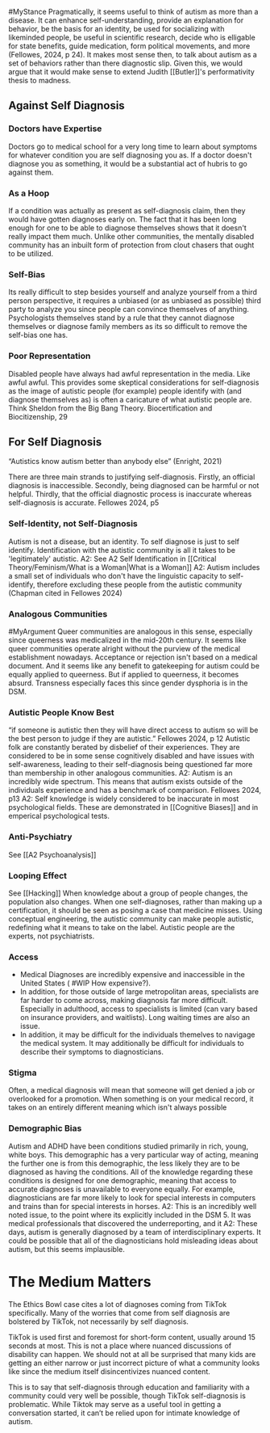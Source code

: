 #MyStance Pragmatically, it seems useful to think of autism as more than a disease. It can enhance self-understanding, provide an explanation for behavior, be the basis for an identity, be used for socializing with likeminded people, be useful in scientific research, decide who is elligable for state benefits, guide medication, form political movements, and more (Fellowes, 2024, p 24). 
It makes most sense then, to talk about autism as a set of behaviors rather than there diagnostic slip. Given this, we would argue that it would make sense to extend Judith [[Butler]]'s performativity thesis to madness.

## Against Self Diagnosis

### Doctors have Expertise
Doctors go to medical school for a very long time to learn about symptoms for whatever condition you are self diagnosing you as. If a doctor doesn't diagnose you as something, it would be a substantial act of hubris to go against them.

### As a Hoop
If a condition was actually as present as self-diagnosis claim, then they would have gotten diagnoses early on. The fact that it has been long enough for one to be able to diagnose themselves shows that it doesn't really impact them much. Unlike other communities, the mentally disabled community has an inbuilt form of protection from clout chasers that ought to be utilized.

### Self-Bias
Its really difficult to step besides yourself and analyze yourself from a third person perspective, it requires a unbiased (or as unbiased as possible) third party to analyze you since people can convince themselves of anything. Psychologists themselves stand by a rule that they cannot diagnose themselves or diagnose family members as its so difficult to remove the self-bias one has.

### Poor Representation
Disabled people have always had awful representation in the media. Like awful awful. This provides some skeptical considerations for self-diagnosis as the image of autistic people (for example) people identify with (and diagnose themselves as) is often a caricature of what autistic people are. Think Sheldon from the Big Bang Theory. 
	Biocertification and Biocitizenship, 29

## For Self Diagnosis
 “Autistics know autism better than anybody else” (Enright, 2021)

There are three main strands to justifying self-diagnosis. Firstly, an official diagnosis is inaccessible. Secondly, being diagnosed can be harmful or not helpful. Thirdly, that the official diagnostic process is inaccurate whereas self-diagnosis is accurate.
	Fellowes 2024, p5

### Self-Identity, not Self-Diagnosis
Autism is not a disease, but an identity. To self diagnose is just to self identify. Identification with the autistic community is all it takes to be 'legitimately' autistic. 
	A2: See A2 Self Identification in [[Critical Theory/Feminism/What is a Woman|What is a Woman]]
	A2: Autism includes a small set of individuals who don't have the linguistic capacity to self-identify, therefore excluding these people from the autistic community (Chapman cited in Fellowes 2024)

### Analogous Communities
#MyArgument Queer communities are analogous in this sense, especially since queerness was medicalized in the mid-20th century. It seems like queer communities operate alright without the purview of the medical establishment nowadays. Acceptance or rejection isn't based on a medical document. And it seems like any benefit to gatekeeping for autism could be equally applied to queerness. But if applied to queerness, it becomes absurd. Transness especially faces this since gender dysphoria is in the DSM.

### Autistic People Know Best
“if someone is autistic then they will have direct access to autism so will be the best person to judge if they are autistic.”
	Fellowes 2024, p 12
Autistic folk are constantly berated by disbelief of their experiences. They are considered to be in some sense cognitively disabled and have issues with self-awareness, leading to their self-diagnosis being questioned far more than membership in other analogous communities.
	A2: Autism is an incredibly wide spectrum. This means that autism exists outside of the individuals experience and has a benchmark of comparison. 
		Fellowes 2024, p13
	A2: Self knowledge is widely considered to be inaccurate in most psychological fields. These are demonstrated in [[Cognitive Biases]] and in emperical psychological tests. 

### Anti-Psychiatry
See [[A2 Psychoanalysis]]

### Looping Effect
See [[Hacking]] 
When knowledge about a group of people changes, the population also changes. When one self-diagnoses, rather than making up a certification, it should be seen as posing a case that medicine misses. Using conceptual engineering, the autistic community can make people autistic, redefining what it means to take on the label. Autistic people are the experts, not psychiatrists.

### Access
- Medical Diagnoses are incredibly expensive and inaccessible in the United States ( #WIP How expensive?). 
- In addition, for those outside of large metropolitan areas, specialists are far harder to come across, making diagnosis far more difficult. Especially in adulthood, access to specialists is limited (can vary based on insurance providers, and waitlists). Long waiting times are also an issue. 
- In addition, it may be difficult for the individuals themelves to navigage the medical system. It may additionally be difficult for individuals to describe their symptoms to diagnosticians.

### Stigma
Often, a medical diagnosis will mean that someone will get denied a job or overlooked for a promotion. When something is on your medical record, it takes on an entirely different meaning which isn't always possible

### Demographic Bias
Autism and ADHD have been conditions studied primarily in rich, young, white boys. This demographic has a very particular way of acting, meaning the further one is from this demographic, the less likely they are to be diagnosed as having the conditions. All of the knowledge regarding these conditions is designed for one demographic, meaning that access to accurate diagnoses is unavailable to everyone equally. For example, diagnosticians are far more likely to look for special interests in computers and trains than for special interests in horses.
	A2: This is an incredibly well noted issue, to the point where its explicitly included in the DSM 5. It was medical professionals that discovered the underreporting, and it 
	A2: These days, autism is generally diagnosed by a team of interdisciplinary experts. It could be possible that all of the diagnosticians hold misleading ideas about autism, but this seems implausible.

# The Medium Matters

The Ethics Bowl case cites a lot of diagnoses coming from TikTok specifically. Many of the worries that come from self diagnosis are bolstered by TikTok, not necessarily by self diagnosis.

TikTok is used first and foremost for short-form content, usually around 15 seconds at most. This is not a place where nuanced discussions of disability can happen. We should not at all be surprised that many kids are getting an either narrow or just incorrect picture of what a community looks like since the medium itself disincentivizes nuanced content.

This is to say that self-diagnosis through education and familiarity with a community could very well be possible, though TikTok self-diagnosis is problematic. While Tiktok may serve as a useful tool in getting a conversation started, it can’t be relied upon for intimate knowledge of autism. 